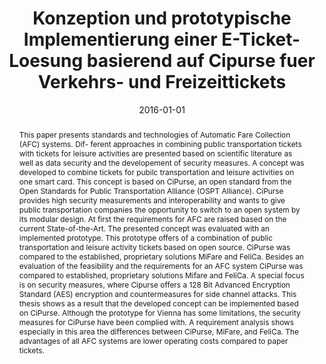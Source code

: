 ---
abstract: This paper presents standards and technologies of Automatic Fare Collection
  (AFC) systems. Dif- ferent approaches in combining public transportation tickets
  with tickets for leisure activities are presented based on scientific literature
  as well as data security and the developement of security measures. A concept was
  developed to combine tickets for pubilc transportation and leisure activities on
  one smart card. This concept is based on CiPurse, an open standard from the Open
  Standards for Public Transportation Alliance (OSPT Alliance). CiPurse provides high
  security measurements and interoperability and wants to give public transportation
  companies the opportunity to switch to an open system by its modular design. At
  first the requirements for AFC are raised based on the current State-of-the-Art.
  The presented concept was evaluated with an implemented prototype. This prototype
  offers of a combination of public transportation and leisure activity tickets based
  on open source. CiPurse was compared to the established, proprietary solutions MiFare
  and FeliCa. Besides an evaluation of the feasibility and the requirements for an
  AFC system CiPurse was compared to established, proprietary solutions Mifare and
  FeliCa. A special focus is on security measures, where Cipurse offers a 128 Bit
  Advanced Encryption Standard (AES) encryption and countermeasures for side channel
  attacks. This thesis shows as a result that the developed concept can be implemented
  based on CiPurse. Although the prototype for Vienna has some limitations, the security
  measures for CiPurse have been complied with. A requirement analysis shows especially
  in this area the differences between CiPurse, MiFare, and FeliCa. The advantages
  of all AFC systems are lower operating costs compared to paper tickets.
authors:
- Josef Sonderegger
date: '2016-01-01'
featured: false
links:
- name: Publik
  url: https://publik.tuwien.ac.at/showentry.php?ID=257780&lang=1
publication_types:
- '7'
publishDate: '2016-01-01'
title: Konzeption und prototypische Implementierung einer E-Ticket-Loesung basierend
  auf Cipurse fuer Verkehrs- und Freizeittickets
url_pdf: ''
---